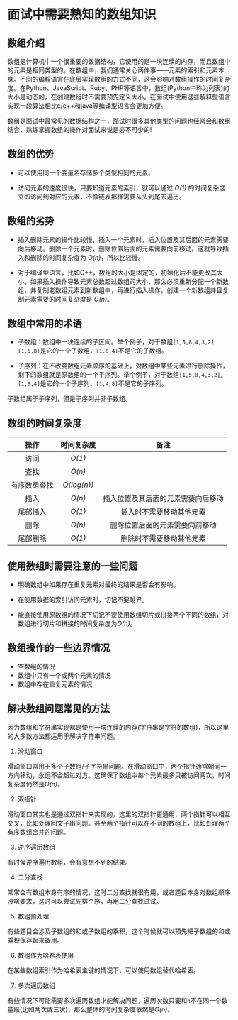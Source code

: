 # 面试中需要熟知的数组知识

## 数组介绍

数组是计算机中一个很重要的数据结构，它使用的是一块连续的内存，而且数组中的元素是相同类型的。在数组中，我们通常关心两件事——元素的索引和元素本身。不同的编程语言在底层实现数组的方式不同，这会影响对数组操作的时间复杂度。在Python、JavaScript、Ruby、PHP等语言中，数组(Python中称为列表)的大小是动态的，在创建数组时不需要预先定义大小。在面试中使用这些解释型语言实现一段算法相比c/c++和java等编译型语言会更加方便。

数组是面试中最常见的数据结构之一，面试时很多其他类型的问题也经常会和数组结合，熟练掌握数组的操作对面试来说是必不可少的!

## 数组的优势

* 可以使用同一个变量名存储多个类型相同的元素。

* 访问元素的速度很快，只要知道元素的索引，就可以通过 *O(1)* 的时间复杂度立即访问到对应的元素，不像链表那样需要从头到尾去遍历。

## 数组的劣势

* 插入删除元素的操作比较慢，插入一个元素时，插入位置及其后面的元素需要向后移动。删除一个元素时，删除位置后面的元素需要向前移动。这就导致插入和删除的时间复杂度为 *O(n)*，所以比较慢。

* 对于编译型语言，比如C++，数组的大小是固定的，初始化后不能更改其大小。如果插入操作导致元素总数超过数组的大小，那么必须重新分配一个新数组，并复制老数组元素到新数组中，再进行插入操作。创建一个新数组并且复制元素需要的时间复杂度是 *O(n)*。

## 数组中常用的术语

* 子数组：数组中一块连续的子区间。举个例子，对于数组`[1,5,8,4,3,2]`,`[1,5,8]`是它的一个子数组，`[1,8,4]`不是它的子数组。

* 子序列：在不改变数组元素顺序的基础上，对数组中某些元素进行删除操作，剩下的数组就是原数组的一个子序列。举个例子，对于数组`[1,5,8,4,3,2]`,`[1,8,4]`是它的一个子序列，`[1,4,8]`不是它的子序列。

子数组属于子序列，但是子序列并非子数组。

## 数组的时间复杂度

| 操作 | 时间复杂度 | 备注 |
| :----: | :----: | :----: |
|访问|*O(1)*||
|查找|*O(n)*||
|有序数组查找|*O(log(n))*||
|插入|*O(n)*|插入位置及其后面的元素需要向后移动|
|尾部插入|*O(1)*|插入时不需要移动其他元素|
|删除|*O(n)*|删除位置后面的元素需要向前移动|
|尾部删除|*O(1)*|删除时不需要移动其他元素|

## 使用数组时需要注意的一些问题

* 明确数组中如果存在重复元素对最终的结果是否会有影响。

* 在使用数据的索引访问元素时，切记不要越界。

* 能直接使用原数组的情况下切记不要使用数组切片或拼接两个不同的数组，对数组进行切片和拼接的时间复杂度为*O(n)*。

## 数组操作的一些边界情况

* 空数组的情况
* 数组中只有一个或两个元素的情况
* 数组中存在重复元素的情况

## 解决数组问题常见的方法

因为数组和字符串实现都是使用一块连续的内存(字符串是字符的数组)，所以这里的大多数方法都适用于解决字符串问题。

1. 滑动窗口

滑动窗口常用于多个子数组/子字符串问题。在滑动窗口中，两个指针通常朝同一方向移动，永远不会超过对方。这确保了数组中每个元素最多只被访问两次，时间复杂度仍然是*O(n)*。

2. 双指针

滑动窗口其实也是通过双指针来实现的，这里的双指针更通用，两个指针可以相互交叉，比如处理回文子串问题。甚至两个指针可以在不同的数组上，比如处理两个有序数组合并的问题。

3. 逆序遍历数组

有时候逆序遍历数组，会有意想不到的结果。

4. 二分查找

常常会有数组本身有序的情况，这时二分查找就很有用。或者题目本身对数组顺序没啥要求，这时可以尝试先排个序，再用二分查找试试。

5. 数组预处理

有些题目会涉及子数组的和或子数组的乘积，这个时候就可以预先把子数组的和或乘积保存起来备用。

6. 数组作为哈希表使用

在某些数组索引作为哈希表主键的情况下，可以使用数组替代哈希表。

7. 多次遍历数组

有些情况下可能需要多次遍历数组才能解决问题，遍历次数只要和`n`不在同一个数量级(比如两次或三次)，那么整体的时间复杂度依然是*O(n)*。

